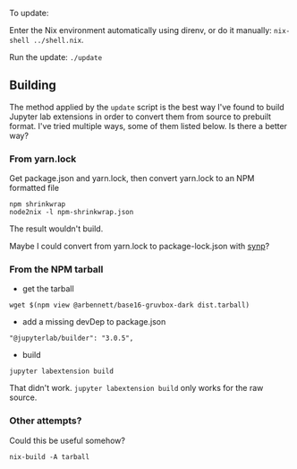 To update:

Enter the Nix environment automatically using direnv, or do it manually: `nix-shell ../shell.nix`.

Run the update: `./update`

## Building

The method applied by the `update` script is the best way I've found to build
Jupyter lab extensions in order to convert them from source to prebuilt format.
I've tried multiple ways, some of them listed below. Is there a better way?

### From yarn.lock

Get package.json and yarn.lock, then convert yarn.lock to an NPM formatted file

```
npm shrinkwrap
node2nix -l npm-shrinkwrap.json
```

The result wouldn't build.

Maybe I could convert from yarn.lock to package-lock.json with [synp](https://github.com/imsnif/synp)?

### From the NPM tarball

- get the tarball

```
wget $(npm view @arbennett/base16-gruvbox-dark dist.tarball)
```

- add a missing devDep to package.json

```
"@jupyterlab/builder": "3.0.5",
```

- build

```
jupyter labextension build
```

That didn't work. `jupyter labextension build` only works for the raw source.

### Other attempts?

Could this be useful somehow?

```
nix-build -A tarball
```
